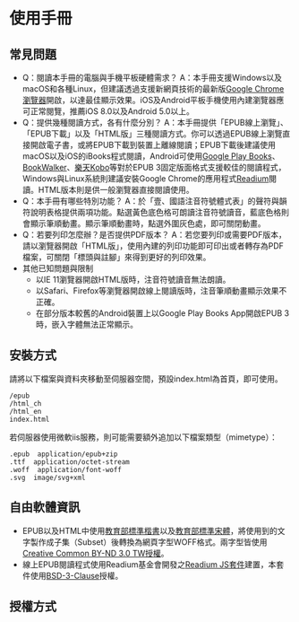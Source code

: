 # 使用手冊

## 常見問題

- Q：閱讀本手冊的電腦與手機平板硬體需求？
A：本手冊支援Windows以及macOS和各種Linux，但建議透過支援新網頁技術的最新版[Google Chrome瀏覽器](https://www.google.com/chrome/)開啟，以達最佳顯示效果。iOS及Android平板手機使用內建瀏覽器應可正常閱覽，推薦iOS 8.0以及Android 5.0以上。
- Q：提供幾種閱讀方式，各有什麼分別？
A：本手冊提供「EPUB線上瀏覽」、「EPUB下載」以及「HTML版」三種閱讀方式。你可以透過EPUB線上瀏覽直接開啟電子書，或將EPUB下載到裝置上離線閱讀；EPUB下載後建議使用macOS以及iOS的iBooks程式閱讀，Android可使用[Google Play Books](https://play.google.com/store/apps/details?id=com.google.android.apps.books&hl=zh_TW)、[BookWalker](https://play.google.com/store/apps/details?id=tw.com.bookwalker&hl=zh_TW)、[樂天Kobo](https://play.google.com/store/apps/details?id=com.kobobooks.android.tw&hl=zh_TW)等對於EPUB 3固定版面格式支援較佳的閱讀程式，Windows與Linux系統則建議安裝Google Chrome的應用程式[Readium](https://chrome.google.com/webstore/detail/readium/fepbnnnkkadjhjahcafoaglimekefifl?hl=zh-TW)閱讀。HTML版本則是供一般瀏覽器直接閱讀使用。
- Q：本手冊有哪些特別功能？
A：於「壹、國語注音符號體式表」的聲符與韻符說明表格提供兩項功能。點選黃色底色格可朗讀注音符號讀音，藍底色格則會顯示筆順動畫。顯示筆順動畫時，點選外圍灰色處，即可關閉動畫。
- Q：若要列印怎麼辦？是否提供PDF版本？
A：若您要列印或需要PDF版本，請以瀏覽器開啟「HTML版」，使用內建的列印功能即可印出或者轉存為PDF檔案，可關閉「標頭與註腳」來得到更好的列印效果。
- 其他已知問題與限制
	- 以IE 11瀏覽器開啟HTML版時，注音符號讀音無法朗讀。
	- 以Safari、Firefox等瀏覽器開啟線上閱讀版時，注音筆順動畫顯示效果不正確。
	- 在部分版本較舊的Android裝置上以Google Play Books App開啟EPUB 3時，嵌入字體無法正常顯示。

## 安裝方式

請將以下檔案與資料夾移動至伺服器空間，預設index.html為首頁，即可使用。

    /epub
    /html_ch
    /html_en
    index.html

若伺服器使用微軟iis服務，則可能需要額外追加以下檔案類型（mimetype）：

    .epub  application/epub+zip
    .ttf  application/octet-stream
    .woff  application/font-woff
    .svg  image/svg+xml

## 自由軟體資訊

- EPUB以及HTML中使用[教育部標準楷書](http://depart.moe.edu.tw/ed2400/News_Content.aspx?n=8940E5C0456177C3&sms=893AAA1CBFE149DE&s=DFBE7BE3EE0DB6AE)以及[教育部標準宋體](http://depart.moe.edu.tw/ed2400/News_Content.aspx?n=8940E5C0456177C3&sms=893AAA1CBFE149DE&s=161DEBC9EACEA333)，將使用到的文字製作成子集（Subset）後轉換為網頁字型WOFF格式。兩字型皆使用[Creative Common BY-ND 3.0 TW授權](https://creativecommons.org/licenses/by-nd/3.0/tw/)。
- 線上EPUB閱讀程式使用Readium基金會開發之[Readium JS套件](https://github.com/readium/readium-js-viewer)建置，本套件使用[BSD-3-Clause](https://opensource.org/licenses/BSD-3-Clause)授權。

## 授權方式